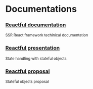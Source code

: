 <style>
   @import url(./readme/index.css);
   body { margin: 0 auto; width: 500px; padding-top: 30px; }
</style>

# Documentations

### [Reactful documentation](./readme/)
<sup>SSR React framework techinical documentation</sup>

### [Reactful presentation](./slideme)
<sup>State handling with stateful objects </sup>

### [Reactful proposal](./slideme)
<sup>Stateful objects proposal</sup>